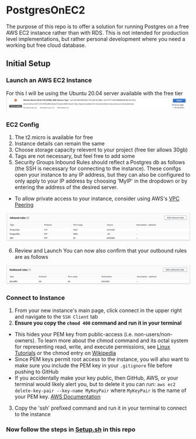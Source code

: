 # PostgresOnEC2

The purpose of this repo is to offer a solution for running Postgres on a free AWS EC2 instance rather than with RDS. This is not intended for production level implementations, but rather personal development where you need a working but free cloud database.

## Initial Setup

### Launch an AWS EC2 Instance
For this I will be using the Ubuntu 20.04 server available with the free tier
<img src="https://github.com/JacobWPeterson/PostgresOnEC2/blob/main/Screengrabs/Ubuntu.png" alt="Ubuntu 20"/>

### EC2 Config
1. The t2.micro is available for free
2. Instance details can remain the same
3. Choose storage capacity relevent to your project (free tier allows 30gb)
4. Tags are not necessary, but feel free to add some
5. Security Groups
Inbound Rules should reflect a Postgres db as follows (the SSH is necessary for connecting to the instance).
These conifgs open your instance to any IP address, but they can also be configured to only apply to your IP address by choosing 'MyIP' in the dropdown or by entering the address of the desired server.
* To allow private access to your instance, consider using AWS's <a href="https://docs.aws.amazon.com/vpc/latest/peering/what-is-vpc-peering.html">VPC Peering</a>
<img src="https://github.com/JacobWPeterson/PostgresOnEC2/blob/main/Screengrabs/Inbound.png" alt="Inbound Rules"/>

6. Review and Launch
You can now also confirm that your outbound rules are as follows
<img src="https://github.com/JacobWPeterson/PostgresOnEC2/blob/main/Screengrabs/Outbound.png" alt="Outbound Rules"/>

### Connect to Instance
1. From your new instance's main page, click connect in the upper right and navigate to the `SSH Client` tab
2. **Ensure you copy the `chmod 400` command and run it in your terminal**
* This hides your PEM key from public-access (i.e. non-users/non-owners). To learn more about the chmod command and its octal system for representing read, write, and execute permissions, see <a href="https://www.linux.com/training-tutorials/understanding-linux-file-permissions/">Linux Tutorials</a> or the chmod entry on <a href="https://en.wikipedia.org/wiki/Chmod">Wikipedia</a>
* Since PEM keys permit root access to the instance, you will also want to make sure you include the PEM key in your `.gitignore` file before pushing to GitHub
* If you accidentally make your key public, then GitHub, AWS, or your terminal would likely alert you, but to delete it you can run: `aws ec2 delete-key-pair --key-name MyKeyPair` where `MyKeyPair` is the name of your PEM key. <a href="https://docs.aws.amazon.com/AWSEC2/latest/UserGuide/TroubleshootingInstancesConnecting.html#troubleshoot-unprotected-key">AWS Documentation</a>
3. Copy the 'ssh' prefixed command and run it in your terminal to connect to the instance

### Now follow the steps in <a href="https://github.com/JacobWPeterson/PostgresOnEC2/blob/main/Setup.sh">Setup.sh</a> in this repo
